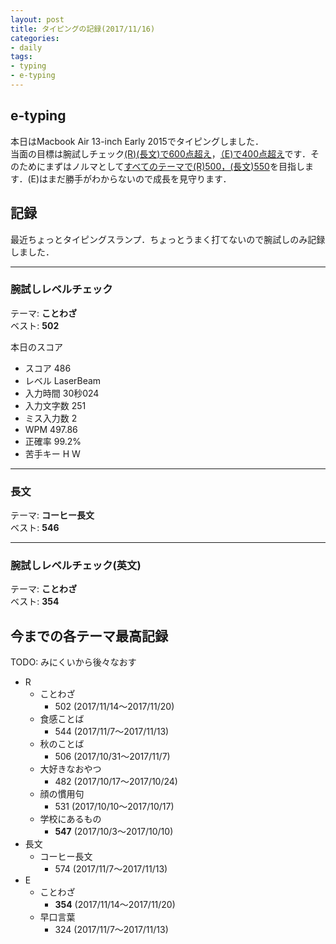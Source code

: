 ```yaml
---
layout: post
title: タイピングの記録(2017/11/16)
categories:
- daily
tags:
- typing
- e-typing
---
```


## e-typing
本日はMacbook Air 13-inch Early 2015でタイピングしました．  
当面の目標は腕試しチェック<u>(R)(長文)で600点超え</u>，<u>（E)で400点超え</u>です．そのためにまずはノルマとして<u>すべてのテーマで(R)500，(長文)550</u>を目指します．(E)はまだ勝手がわからないので成長を見守ります．

## 記録
最近ちょっとタイピングスランプ．ちょっとうまく打てないので腕試しのみ記録しました．

---
### 腕試しレベルチェック
テーマ: **ことわざ**  
ベスト: **502**

本日のスコア
- スコア 486
- レベル LaserBeam
- 入力時間 30秒024
- 入力文字数 251
- ミス入力数 2
- WPM 497.86
- 正確率 99.2%
- 苦手キー H W

<!-- 感想
-  -->

---
### 長文
テーマ: **コーヒー長文**  
ベスト: **546**

<!-- 本日のスコア
- スコア 546
- レベル EddieVH
- 入力時間 39秒76
- 入力文字数 380
- ミス入力数 6
- WPM 573.32
- 正確率 98.42%
- 苦手キー N U I R A

感想
- こちらもミスが目立ちました… -->

---
### 腕試しレベルチェック(英文)
テーマ: **ことわざ**  
ベスト: **354**

<!-- 本日のスコア

- スコア 354
- レベル Ninja
- 入力時間 1分8秒26
- 入力文字数 450
- ミス入力数 16
- WPM 395.54
- 正確率 96.44%
- 苦手キー D S O E  

感想
- テーマが変わった瞬間速度が跳ね上がりました，やっぱり英語はまだまだ知ってる単語に左右されている感．あと前テーマの早口言葉は口で言うのも大変でしたが，打つのも少し癖があったなあと，これやってみて思いました． -->

## 今までの各テーマ最高記録
TODO: みにくいから後々なおす

- R
  - ことわざ
    - 502 (2017/11/14〜2017/11/20)
  - 食感ことば
    - 544 (2017/11/7～2017/11/13)
  - 秋のことば
    - 506 (2017/10/31～2017/11/7)
  - 大好きなおやつ
    - 482 (2017/10/17～2017/10/24)
  - 顔の慣用句
    - 531 (2017/10/10～2017/10/17)
  - 学校にあるもの
    - **547** (2017/10/3～2017/10/10)
- 長文
  - コーヒー長文
    - 574 (2017/11/7〜2017/11/13)
- E
  - ことわざ
    - **354** (2017/11/14〜2017/11/20)
  - 早口言葉
    - 324 (2017/11/7～2017/11/13)
